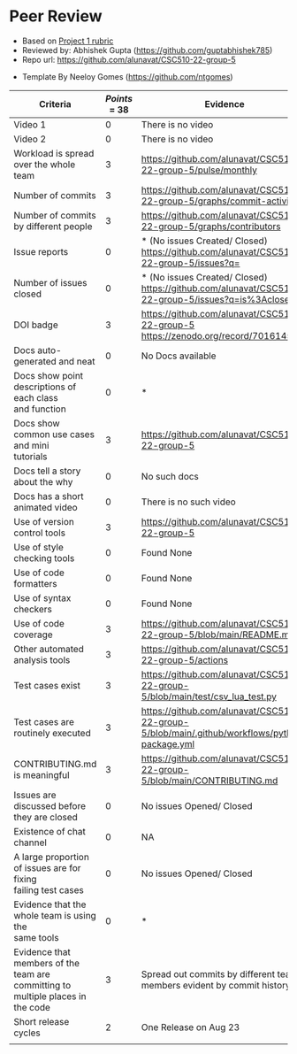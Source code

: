 # Peer Review
- Based on [Project 1 rubric](https://github.com/txt/se22/blob/main/docs/proj1.md#rubric)
- Reviewed by: Abhishek Gupta (https://github.com/guptabhishek785)
- Repo url: https://github.com/alunavat/CSC510-22-group-5

* Template By Neeloy Gomes (https://github.com/ntgomes)


| **Criteria**                                                                       | *Points* = 38	| **Evidence**                                                                                                                                        |
|------------------------------------------------------------------------------------|----------------|---------------------------------------------------------------------------------------------------------------------------------------------------|
| Video 1                                                                            | 0          	  | There is no video                                                                                                                                 |
| Video 2                                                                            | 0          	  | There is no video                                                                                                                                 |
| Workload is spread over the whole team                                             | 3          	  | https://github.com/alunavat/CSC510-22-group-5/pulse/monthly                                                                                       |
| Number of commits                                                                  | 3         	    | https://github.com/alunavat/CSC510-22-group-5/graphs/commit-activity                                                                              |
| Number of commits by different people                                              | 3         	    | https://github.com/alunavat/CSC510-22-group-5/graphs/contributors                                                                                 |
| Issue reports                                                                      | 0          	  | * (No issues Created/ Closed) https://github.com/alunavat/CSC510-22-group-5/issues?q=                                                             |
| Number of issues closed                                                            | 0          	  | * (No issues Created/ Closed) https://github.com/alunavat/CSC510-22-group-5/issues?q=is%3Aclosed                                                  |
| DOI badge                                                                          | 3         	    | https://github.com/alunavat/CSC510-22-group-5<br>https://zenodo.org/record/7016145                                                                |
| Docs auto-generated and neat                                                       | 0          	  | No Docs available                                             														                                                        |
| Docs show point descriptions of each class<br>and function                         | 0          	  | *                                                                             											                                              |
| Docs show common use cases and mini<br>tutorials                                   | 3          	  | https://github.com/alunavat/CSC510-22-group-5                                                                                                     |
| Docs tell a story about the why                                                    | 0          	  | No such docs                                                                                                                                      |
| Docs has a short animated video                                                    | 0          	  | There is no such video                                                                                                                            |
| Use of version control tools                                                       | 3          	  | https://github.com/alunavat/CSC510-22-group-5                                                                                                     |
| Use of style checking tools                                                        | 0          	  | Found None                                                                                                                                        |
| Use of code formatters                                                             | 0          	  | Found None                                                                                                                                        |
| Use of syntax checkers                                                             | 0         	    | Found None                                                                                         								                                |
| Use of code coverage                                                               | 3          	  | https://github.com/alunavat/CSC510-22-group-5/blob/main/README.md                											                                            |
| Other automated analysis tools                                                     | 3          	  | https://github.com/alunavat/CSC510-22-group-5/actions                                                                                             |
| Test cases exist                                                                   | 3          	  | https://github.com/alunavat/CSC510-22-group-5/blob/main/test/csv_lua_test.py                                        			                		    |
| Test cases are routinely executed                                                  | 3          	  | https://github.com/alunavat/CSC510-22-group-5/blob/main/.github/workflows/python-package.yml                                                      |
| CONTRIBUTING.md is meaningful                                                      | 3          	  | https://github.com/alunavat/CSC510-22-group-5/blob/main/CONTRIBUTING.md                                                                           |
| Issues are discussed before they are closed                                        | 0          	  | No issues Opened/ Closed                                                                                                				                  |
| Existence of chat channel                                                          | 0          	  | NA                                                                                                                      				                  |
| A large proportion of issues are for fixing<br>failing test cases                  | 0         	    | No issues Opened/ Closed                                                                                                 				                  |
| Evidence that the whole team is using the<br>same tools                            | 0          	  | * 																							                                                                                            	    |
| Evidence that members of the team are<br>committing to multiple places in the code | 3          	  | Spread out commits by different team members evident by commit history                               							                                |
| Short release cycles                                                               | 2          	  | One Release on Aug 23                                                                                                                       	    |
                                                                                                                                    															                                                                                        |

